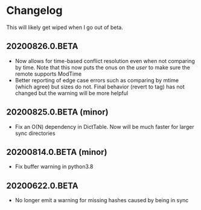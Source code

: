# Changelog

This will likely get wiped when I go out of beta. 

## 20200826.0.BETA

* Now allows for time-based conflict resolution even when not comparing by time. Note that this now puts the onus on the *user* to make sure the remote supports ModTime
* Better reporting of edge case errors such as comparing by mtime (which agree) but sizes do not. Final behavior (revert to tag) has not changed but the warning will be more helpful

## 20200825.0.BETA (minor) 

* Fix an O(N) dependency in DictTable. Now will be much faster for larger sync directories

## 20200814.0.BETA (minor)

* Fix buffer warning in python3.8

## 20200622.0.BETA

* No longer emit a warning for missing hashes caused by being in sync
